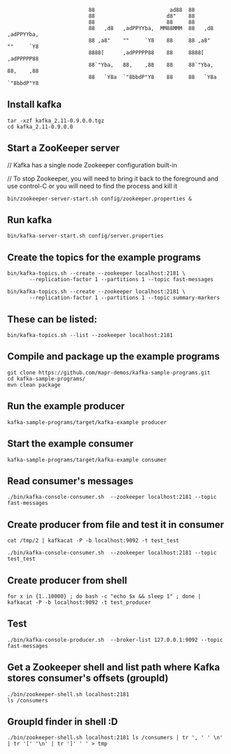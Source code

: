 

``` 
                          88                        ad88  88                     
                          88                       d8"    88                     
                          88                       88     88                     
                          88   ,d8   ,adPPYYba,  MM88MMM  88   ,d8   ,adPPYYba,  
                          88 ,a8"    ""     `Y8    88     88 ,a8"    ""     `Y8  
                          8888[      ,adPPPPP88    88     8888[      ,adPPPPP88  
                          88`"Yba,   88,    ,88    88     88`"Yba,   88,    ,88  
                          88   `Y8a  `"8bbdP"Y8    88     88   `Y8a  `"8bbdP"Y8  
```

## Install kafka
```
tar -xzf kafka_2.11-0.9.0.0.tgz
cd kafka_2.11-0.9.0.0
```

## Start a ZooKeeper server 
// Kafka has a single node Zookeeper configuration built-in

// To stop Zookeeper, you will need to bring it back to the foreground and use control-C or you will need to find the process and kill it
```
bin/zookeeper-server-start.sh config/zookeeper.properties &
```

## Run kafka
```
bin/kafka-server-start.sh config/server.properties
```

## Create the topics for the example programs
```
bin/kafka-topics.sh --create --zookeeper localhost:2181 \
       --replication-factor 1 --partitions 1 --topic fast-messages
       
bin/kafka-topics.sh --create --zookeeper localhost:2181 \ 
       --replication-factor 1 --partitions 1 --topic summary-markers
```

## These can be listed:
```
bin/kafka-topics.sh --list --zookeeper localhost:2181
```

## Compile and package up the example programs
```
git clone https://github.com/mapr-demos/kafka-sample-programs.git 
cd kafka-sample-programs/
mvn clean package
```

## Run the example producer
```
kafka-sample-programs/target/kafka-example producer
```

## Start the example consumer
```
kafka-sample-programs/target/kafka-example consumer
```

## Read consumer's messages
```
./bin/kafka-console-consumer.sh  --zookeeper localhost:2181 --topic fast-messages 
```

## Create producer from file and test it in consumer
```
cat /tmp/2 | kafkacat -P -b localhost:9092 -t test_test

./bin/kafka-console-consumer.sh  --zookeeper localhost:2181 --topic test_test
```

## Create producer from shell
```
for x in {1..10000} ; do bash -c "echo $x && sleep 1" ; done | kafkacat -P -b localhost:9092 -t test_producer
```

## Test
```
./bin/kafka-console-producer.sh  --broker-list 127.0.0.1:9092 --topic fast-messages
```


## Get a Zookeeper shell and list path where Kafka stores consumer's offsets (groupId)
```
./bin/zookeeper-shell.sh localhost:2181 
ls /consumers
```

## GroupId finder in shell :D
```
./bin/zookeeper-shell.sh localhost:2181 ls /consumers | tr ', ' ' \n' | tr '[' '\n' | tr ']' ' ' > tmp
```

